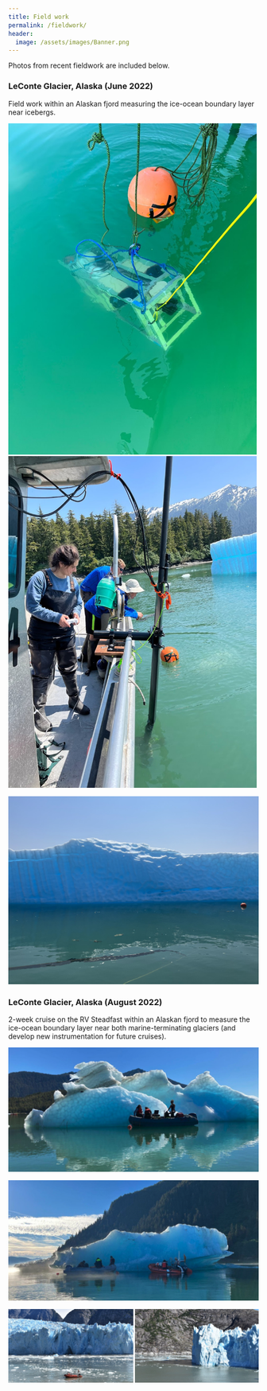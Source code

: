 ```yaml
---
title: Field work
permalink: /fieldwork/
header:
  image: /assets/images/Banner.png
---
```



Photos from recent fieldwork are included below.

### LeConte Glacier, Alaska (June 2022)

Field work within an Alaskan fjord measuring the ice-ocean boundary layer near icebergs.

<img src="/assets/images/June1.jpg" width="500"> <img src="/assets/images/June3.jpg" width="500">

<img src="/assets/images/June2.jpg" width="1000">


### LeConte Glacier, Alaska (August 2022)

2-week cruise on the RV Steadfast within an Alaskan fjord to measure the ice-ocean boundary layer near both marine-terminating glaciers (and develop new instrumentation for future cruises).

![](/assets/images/Aug1.png)

![](/assets/images/Aug2.png)

![](/assets/images/Aug3.png)



  
